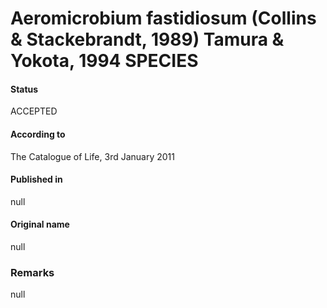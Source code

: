 # Aeromicrobium fastidiosum (Collins & Stackebrandt, 1989) Tamura & Yokota, 1994 SPECIES

#### Status
ACCEPTED

#### According to
The Catalogue of Life, 3rd January 2011

#### Published in
null

#### Original name
null

### Remarks
null